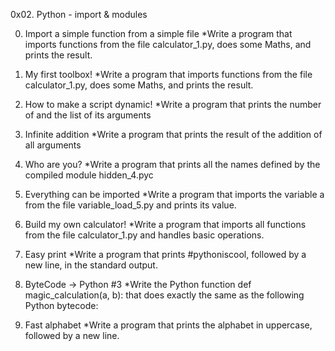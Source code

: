 0x02. Python - import & modules

0. Import a simple function from a simple file
	*Write a program that imports functions from the file calculator_1.py, does some Maths, and prints the result.

1. My first toolbox!
	*Write a program that imports functions from the file calculator_1.py, does some Maths, and prints the result.

2. How to make a script dynamic!
	*Write a program that prints the number of and the list of its arguments

3. Infinite addition
	*Write a program that prints the result of the addition of all arguments

4. Who are you?
	*Write a program that prints all the names defined by the compiled module hidden_4.pyc

5. Everything can be imported
	*Write a program that imports the variable a from the file variable_load_5.py and prints its value.

6. Build my own calculator!
	*Write a program that imports all functions from the file calculator_1.py and handles basic operations.

7. Easy print
	*Write a program that prints #pythoniscool, followed by a new line, in the standard output.

8. ByteCode -> Python #3
	*Write the Python function def magic_calculation(a, b): that does exactly the same as the following Python bytecode:

9. Fast alphabet
	*Write a program that prints the alphabet in uppercase, followed by a new line.

